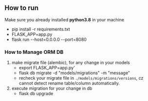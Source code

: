 ## How to run
Make sure you already installed **python3.8** in your machine
- pip install -r requirements.txt
- FLASK_APP=app.py
- flask run --host=0.0.0.0 --port=8080

### How to Manage ORM DB 
1. make migrate file (alembic), for any change in your models
    - export FLASK_APP=app.py'
    - flask db migrate -d "models/migrations" -m "message"
    - recheck your migrate file in `./models/migrations/versions`, cz cannot detect rename table/column automatically.
2. execute migration for your change in db
    - flask db upgrade